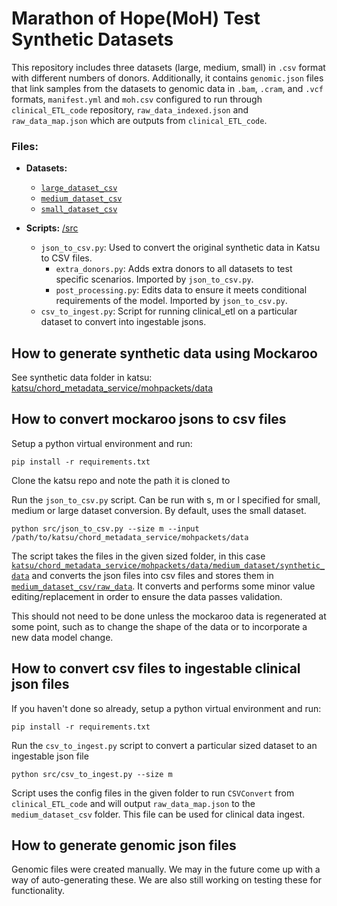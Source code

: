 # Marathon of Hope(MoH) Test Synthetic Datasets
This repository includes three datasets (large, medium, small) in `.csv` format with different numbers of donors. Additionally, it contains `genomic.json` files that link samples from the datasets to genomic data in `.bam`, `.cram`, and `.vcf` formats, `manifest.yml` and `moh.csv` configured to run through `clinical_ETL_code` repository, `raw_data_indexed.json` and `raw_data_map.json` which are outputs from `clinical_ETL_code`.

### Files:

- **Datasets:**
  - [`large_dataset_csv`](large_dataset_csv)
  - [`medium_dataset_csv`](medium_dataset_csv)
  - [`small_dataset_csv`](small_dataset_csv)

- **Scripts:**
[/src](/src)
  - `json_to_csv.py`: Used to convert the original synthetic data in Katsu to CSV files.
    - `extra_donors.py`: Adds extra donors to all datasets to test specific scenarios. Imported by `json_to_csv.py`.
    - `post_processing.py`: Edits data to ensure it meets conditional requirements of the model. Imported by `json_to_csv.py`.
  - `csv_to_ingest.py`: Script for running clinical_etl on a particular dataset to convert into ingestable jsons.

## How to generate synthetic data using Mockaroo

See synthetic data folder in katsu: [katsu/chord_metadata_service/mohpackets/data](https://github.com/CanDIG/katsu/tree/develop/chord_metadata_service/mohpackets/data)

## How to convert mockaroo jsons to csv files

Setup a python virtual environment and run:

```commandline
pip install -r requirements.txt
```

Clone the katsu repo and note the path it is cloned to

Run the `json_to_csv.py` script. Can be run with s, m or l specified for small, medium or large dataset conversion. By default, uses the small dataset.

```commandline
python src/json_to_csv.py --size m --input /path/to/katsu/chord_metadata_service/mohpackets/data
```

The script takes the files in the given sized folder, in this case [`katsu/chord_metadata_service/mohpackets/data/medium_dataset/synthetic_data`](mockaroo_data/medium_dataset/synthetic_data) and converts the json files into csv files and stores them in [`medium_dataset_csv/raw_data`](medium_dataset_csv/raw_data). It converts and performs some minor value editing/replacement in order to ensure the data passes validation. 

This should not need to be done unless the mockaroo data is regenerated at some point, such as to change the shape of the data or to incorporate a new data model change.

## How to convert csv files to ingestable clinical json files

If you haven't done so already, setup a python virtual environment and run:

```commandline
pip install -r requirements.txt
```

Run the `csv_to_ingest.py` script to convert a particular sized dataset to an ingestable json file

```commandline
python src/csv_to_ingest.py --size m
```

Script uses the config files in the given folder to run `CSVConvert` from `clinical_ETL_code` and will output `raw_data_map.json` to the `medium_dataset_csv` folder. This file can be used for clinical data ingest.

## How to generate genomic json files

Genomic files were created manually. We may in the future come up with a way of auto-generating these. We are also still working on testing these for functionality.

